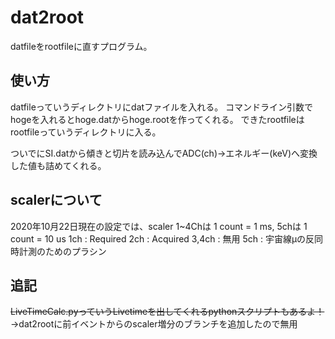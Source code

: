 # dat2root
datfileをrootfileに直すプログラム。

## 使い方
datfileっていうディレクトリにdatファイルを入れる。
コマンドライン引数でhogeを入れるとhoge.datからhoge.rootを作ってくれる。
できたrootfileはrootfileっていうディレクトリに入る。

ついでにSI.datから傾きと切片を読み込んでADC(ch)→エネルギー(keV)へ変換した値も詰めてくれる。

## scalerについて
2020年10月22日現在の設定では、scaler 1~4Chは 1 count = 1 ms, 5chは 1 count = 10 us
1ch : Required
2ch : Acquired
3,4ch : 無用
5ch : 宇宙線μの反同時計測のためのプラシン

## 追記

~~LiveTimeCalc.pyっていうLivetimeを出してくれるpythonスクリプトもあるよ！~~
→dat2rootに前イベントからのscaler増分のブランチを追加したので無用

